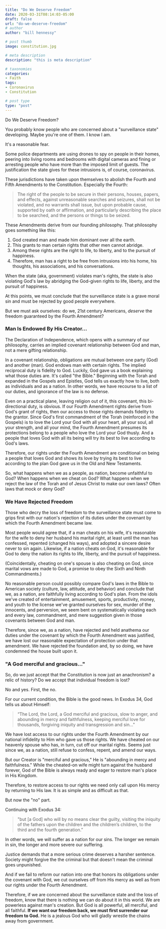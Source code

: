 ```yaml
---
title: "Do We Deserve Freedom"
date: 2020-03-31T08:14:03-05:00
draft: false
url: "do-we-deserve-freedom"
# author
author: "bill hennessy"

# post thumb
image: constitution.jpg

# meta description
description: "this is meta description"

# taxonomies
categories: 
- Faith
tags:
- Coronavirus
- Constitution

# post type
type: "post"
---
```


Do We Deserve Freedom?

You probably know people who are concerned about a "surveillance state" developing. Maybe you're one of them. I know I am.

It's a reasonable fear.

Some police departments are using drones to spy on people in their homes, peering into living rooms and bedrooms with digital cameras and fining or arresting people who have more than the imposed limit of guests. The justification the state gives for these intrusions is, of course, coronavirus. 

These jurisdictions have taken upon themselves to abolish the Fourth and Fifth Amendments to the Constitution. Especially the Fourth:

> The right of the people to be secure in their persons, houses, papers, and effects, against unreasonable searches and seizures, shall not be violated, and no warrants shall issue, but upon probable cause, supported by oath or affirmation, and particularly describing the place to be searched, and the persons or things to be seized.

These Amendments derive from our founding philosophy. That philosophy goes something like this:

1. God created man and made him dominant over all the earth.
2. This grants to man certain rights that other men cannot abridge.
3. Among these rights are the right to life, to liberty, and to the pursuit of happiness.
4. Therefore, man has a right to be free from intrusions into his home, his thoughts, his associations, and his conversations.

When the state (aka, government) violates man's rights, the state is also violating God's law by abridging the God-given rights to life, liberty, and the pursuit of happiness.

At this points, we must conclude that the surveillance state is a grave moral sin and must be rejected by good people everywhere. 

But we must ask ourselves: do we, 21st century Americans, *deserve* the freedom guaranteed by the Fourth Amendment?

### Man Is Endowed By His Creator...

The Declaration of Independence, which opens with a summary of our philosophy, carries an implied covenant relationship between God and man, not a mere gifting relationship. 

In a covenant relationship, obligations are mutual between one party (God) and another (man). God endows man with certain rights. The implied reciprocal duty is fidelity to God. Luckily, God gave us a book explaining what those duties are. It's called "the Bible." Beginning with the Torah and expanded in the Gospels and Epistles, God tells us exactly how to live, both as individuals and as a nation. In other words, we have recourse to a list of our duties, and ignorance of the law is no defense. 

Even on a practical plane, leaving religion out of it, this covenant, this bi-directional duty, is obvious. If our Fourth Amendment rights derive from God's grant of rights, then our access to those rights demands fidelity to the grantor. Since God's first commandment of the Torah (reinforced in the Gospels) is to love the Lord your God with all your heart, all your soul, all your strength, and all your mind, the Fourth Amendment presumes its protections belong to a people who love the Lord your God thusly. And a people that loves God with all its being will try its best to live according to God's laws.  

Therefore, our rights under the Fourth Amendment are conditional on being a people that loves God and shows its love by trying its best to live according to the plan God gave us in the Old and New Testaments. 

So, what happens when we as a people, as nation, become unfaithful to God? When happens when we cheat on God? What happens when we reject the law of the Torah and of Jesus Christ to make our own laws? Often laws that mock or deny God?

### We Have Rejected Freedom

Those who decry the loss of freedom to the surveillance state must come to grips first with our nation's rejection of its duties under the covenant by which the Fourth Amendment became law. 

Most people would agree that, if a man cheats on his wife, it's reasonable for the wife to deny her husband his marital right, at least until the man has confessed, repented (changed his ways), and adopted a sincere desire never to sin again. Likewise, if a nation cheats on God, it's reasonable for God to deny the nation its rights to life, liberty, and the pursuit of happiness. 

(Coincidentally, cheating on one's spouse is also cheating on God, since marital vows are made to God, a promise to obey the Sixth and Ninth Commandments.) 

No reasonable person could possibly compare God's laws in the Bible to American society (culture, law, attitude, and behavior) and conclude that we, as a nation, are faithfully living according to God's plan. From the idols we've created of entertainment, amusement, sports, productivity, money, and youth to the license we've granted ourselves for sex, murder of the innocents, and perversion, we seem bent on systematically violating each and every law, commandment, and mere suggestion given in those covenants between God and man. 

Therefore, since we, as a nation, have rejected and held anathema our duties under the covenant by which the Fourth Amendment was justified, we have lost our reasonable expectation of protection under that amendment. We have rejected the foundation and, by so doing, we have condemned the house built upon it. 

### "A God merciful and gracious..."

So, do we just accept that the Constitution is now just an anachronism? a relic of history? Do we accept that individual freedom is lost?

No and yes. First, the no.

For our current condition, the Bible is the good news. In Exodus 34, God tells us about Himself:

> “The Lord, the Lord, a God merciful and gracious, slow to anger, and abounding in mercy and faithfulness, keeping merciful love for thousands, forgiving iniquity and transgression and sin..."

We have lost access to our rights under the Fourth Amendment by our national infidelity to Him who gave us those rights. We have cheated on our heavenly spouse who has, in turn, cut off our marital rights. Seems just since we, as a nation, still refuse to confess, repent, and amend our ways.

But our Creator is "merciful and gracious," He is "abounding in mercy and faithfulness." While the cheated-on wife might turn against the husband forever, God of the Bible is always ready and eager to restore man's place in His Kingdom. 

Therefore, to restore access to our rights we need only call upon His mercy by returning to His law. It is as simple and as difficult as that. 

But now the "no" part. 

Continuing with Exodus 34:

> "but [a God] who will by no means clear the guilty, visiting the iniquity of the fathers upon the children and the children’s children, to the third and the fourth generation.”

In other words, we will suffer as a nation for our sins. The longer we remain in sin, the longer and more severe our suffering. 

Justice demands that a more serious crime deserves a harsher sentence. Society might forgive the the criminal but that doesn't mean the criminal goes unpunished. 

And if we fail to reform our nation into one that honors its obligations under the covenant with God, we cut ourselves off from His mercy as well as from our rights under the Fourth Amendment. 

Therefore, if we are concerned about the surveillance state and the loss of freedom, know that there is nothing we can do about it in this world. We are powerless against man's creation. But God is all powerful, all merciful, and all faithful. **If we want our freedom back, we must first surrender our freedom to God.** He is a jealous God who will gladly wrestle the chains away from government. 